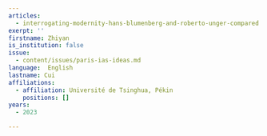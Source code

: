 ```yaml
---
articles:
  - interrogating-modernity-hans-blumenberg-and-roberto-unger-compared
exerpt: ''
firstname: Zhiyan
is_institution: false
issue:
  - content/issues/paris-ias-ideas.md
language:  English
lastname: Cui
affiliations:
  - affiliation: Université de Tsinghua, Pékin
    positions: []
years:
  - 2023

---
```

